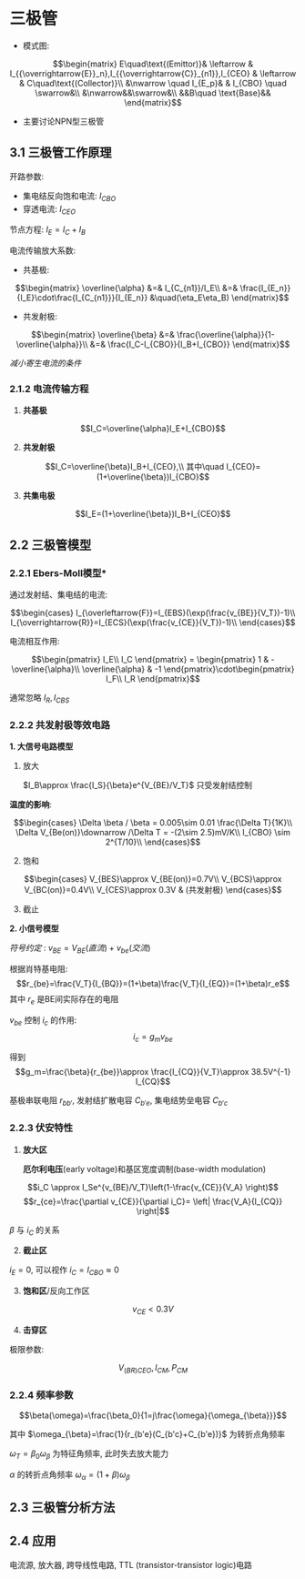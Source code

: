 # 三极管

- 模式图:
  
$$\begin{matrix}
      E\quad\text{(Emittor)}& \leftarrow & I_{{\overrightarrow{E}}_n},I_{{\overrightarrow{C}}_{n1}},I_{CEO}
      & \leftarrow & C\quad\text{(Collector)}\\
      &\nwarrow \quad I_{E_p}& & I_{CBO} \quad \swarrow&\\
      &\nwarrow&&\swarrow&\\
      &&B\quad \text{Base}&&
\end{matrix}$$

- 主要讨论NPN型三极管

## 3.1 三极管工作原理

开路参数:
  - 集电结反向饱和电流: $I_{CBO}$
  - 穿透电流: $I_{CEO}$

节点方程: $I_E=I_C+I_B$

电流传输放大系数:
  - 共基极: 
  
$$\begin{matrix}
    \overline{\alpha} &=& I_{C_{n1}}/I_E\\
    &=& \frac{I_{E_n}}{I_E}\cdot\frac{I_{C_{n1}}}{I_{E_n}} &\quad(\eta_E\eta_B)
\end{matrix}$$

  - 共发射极:
  
$$\begin{matrix}
    \overline{\beta} &=& \frac{\overline{\alpha}}{1-\overline{\alpha}}\\
    &=& \frac{I_C-I_{CBO}}{I_B+I_{CBO}}
\end{matrix}$$

*减小寄生电流的条件*

### 2.1.2 电流传输方程

1. **共基极**
   
$$I_C=\overline{\alpha}I_E+I_{CBO}$$

2. **共发射极**
  
$$I_C=\overline{\beta}I_B+I_{CEO},\\
其中\quad I_{CEO}=(1+\overline{\beta})I_{CBO}$$

3. **共集电极**

$$I_E=(1+\overline{\beta})I_B+I_{CEO}$$

## 2.2 三极管模型

### 2.2.1 Ebers-Moll模型\*

通过发射结、集电结的电流:

$$\begin{cases}
  I_{\overleftarrow{F}}=I_{EBS}(\exp(\frac{v_{BE}}{V_T})-1)\\
  I_{\overrightarrow{R}}=I_{ECS}(\exp(\frac{v_{CE}}{V_T})-1)\\
\end{cases}$$

电流相互作用:

$$\begin{pmatrix}
  I_E\\
  I_C
\end{pmatrix} = \begin{pmatrix}
  1 & -\overline{\alpha}\\
  \overline{\alpha} & -1
\end{pmatrix}\cdot\begin{pmatrix}
  I_F\\
  I_R
\end{pmatrix}$$

通常忽略 $I_R,I_{CBS}$

### 2.2.2 共发射极等效电路

**1. 大信号电路模型**

1. 放大
   
   $I_B\approx \frac{I_S}{\beta}e^{V_{BE}/V_T}$ 只受发射结控制

**温度的影响**:

$$\begin{cases}
 \Delta \beta / \beta = 0.005\sim 0.01 \frac{\Delta T}{1K}\\
 \Delta V_{Be(on)}\downarrow /\Delta T = -(2\sim 2.5)mV/K\\
 I_{CBO} \sim 2^{T/10}\\
\end{cases}$$

2. 饱和

$$\begin{cases}
 V_{BES}\approx V_{BE(on)}=0.7V\\
 V_{BCS}\approx V_{BC(on)}=0.4V\\
 V_{CES}\approx 0.3V & (共发射极)
\end{cases}$$
  
3. 截止

**2. 小信号模型**

*符号约定* : $v_{BE}=V_{BE}(直流)+v_{be}(交流)$

根据肖特基电阻:
$$r_{be}=\frac{V_T}{I_{BQ}}=(1+\beta)\frac{V_T}{I_{EQ}}=(1+\beta)r_e$$
其中 $r_e$ 是BE间实际存在的电阻

$v_{be}$ 控制 $i_c$ 的作用:
$$i_c=g_mv_{be}$$

得到
$$g_m=\frac{\beta}{r_{be}}\approx \frac{I_{CQ}}{V_T}\approx 38.5V^{-1} I_{CQ}$$

基极串联电阻 $r_{bb'}$, 发射结扩散电容 $C_{b'e}$, 集电结势垒电容 $C_{b'c}$


### 2.2.3 伏安特性

1. **放大区**
   
   **厄尔利电压**(early voltage)和基区宽度调制(base-width modulation)

  $$i_C \approx I_Se^{v_{BE}/V_T}\left(1-\frac{v_{CE}}{V_A} \right)$$
  $$r_{ce}=\frac{\partial v_{CE}}{\partial i_C}= \left| \frac{V_A}{I_{CQ}} \right|$$ 

   $\beta$ 与 $i_C$ 的关系

2. **截止区**

  $i_E=0$, 可以视作 $i_C=I_{CBO}\approx 0$

3. **饱和区**/反向工作区
  
$$v_{CE}<0.3V$$

4. **击穿区**

极限参数: 

$$V_{(BR)CEO},I_{CM},P_{CM}$$

### 2.2.4 频率参数

$$\beta(\omega)=\frac{\beta_0}{1=j\frac{\omega}{\omega_{\beta}}}$$

其中 $\omega_{\beta}=\frac{1}{r_{b'e}(C_{b'c}+C_{b'e})}$ 为转折点角频率

$\omega_T=\beta_0\omega_{\beta}$
为特征角频率, 此时失去放大能力

$\alpha$ 的转折点角频率 $\omega_{\alpha}=(1+\beta)\omega_{\beta}$

## 2.3 三极管分析方法
## 2.4 应用
电流源, 放大器, 跨导线性电路, TTL (transistor-transistor logic)电路